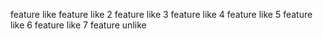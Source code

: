 feature like
feature like 2
feature like  3 
feature like  4 
feature like  5 
feature like  6 
feature like  7 
feature unlike